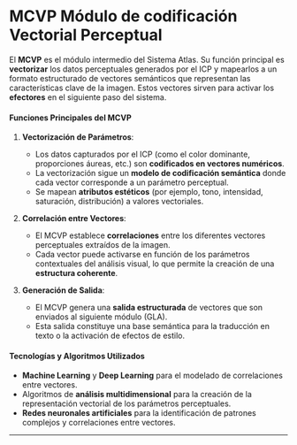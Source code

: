 # MCVP Módulo de codificación Vectorial Perceptual


El **MCVP** es el módulo intermedio del Sistema Atlas. Su función principal es **vectorizar** los datos perceptuales generados por el ICP y mapearlos a un formato estructurado de vectores semánticos que representan las características clave de la imagen. Estos vectores sirven para activar los **efectores** en el siguiente paso del sistema.

#### Funciones Principales del MCVP

1. **Vectorización de Parámetros**:
   - Los datos capturados por el ICP (como el color dominante, proporciones áureas, etc.) son **codificados en vectores numéricos**.
   - La vectorización sigue un **modelo de codificación semántica** donde cada vector corresponde a un parámetro perceptual.
   - Se mapean **atributos estéticos** (por ejemplo, tono, intensidad, saturación, distribución) a valores vectoriales.

2. **Correlación entre Vectores**:
   - El MCVP establece **correlaciones** entre los diferentes vectores perceptuales extraídos de la imagen.
   - Cada vector puede activarse en función de los parámetros contextuales del análisis visual, lo que permite la creación de una **estructura coherente**.

3. **Generación de Salida**:
   - El MCVP genera una **salida estructurada** de vectores que son enviados al siguiente módulo (GLA).
   - Esta salida constituye una base semántica para la traducción en texto o la activación de efectos de estilo.

#### Tecnologías y Algoritmos Utilizados

- **Machine Learning** y **Deep Learning** para el modelado de correlaciones entre vectores.
- Algoritmos de **análisis multidimensional** para la creación de la representación vectorial de los parámetros perceptuales.
- **Redes neuronales artificiales** para la identificación de patrones complejos y correlaciones entre vectores.

---
